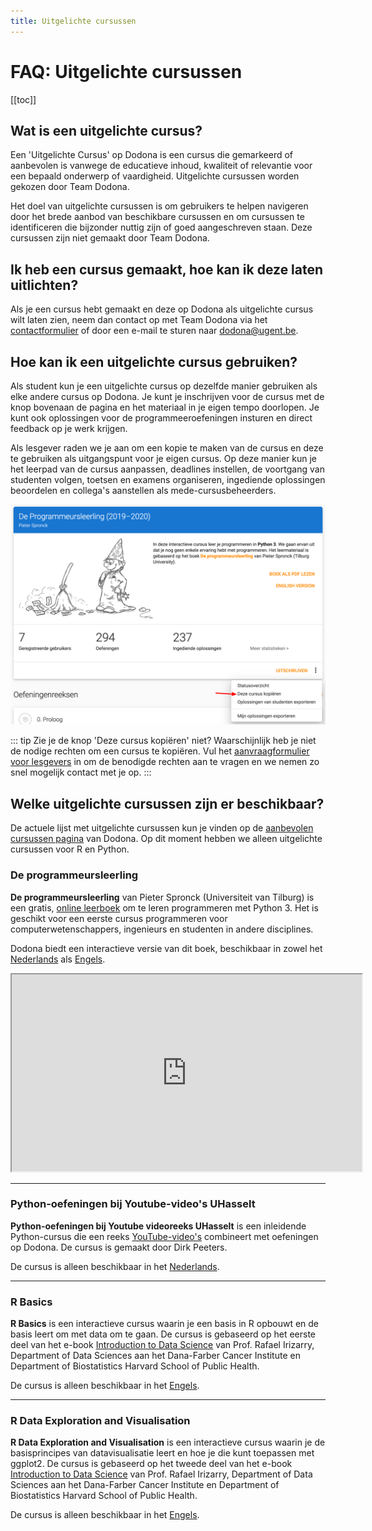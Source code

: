 ```yaml
---
title: Uitgelichte cursussen
---
```


# FAQ: Uitgelichte cursussen

[[toc]]

## Wat is een uitgelichte cursus?

Een 'Uitgelichte Cursus' op Dodona is een cursus die gemarkeerd of aanbevolen is vanwege de educatieve inhoud, kwaliteit of relevantie voor een bepaald onderwerp of vaardigheid. Uitgelichte cursussen worden gekozen door Team Dodona.

Het doel van uitgelichte cursussen is om gebruikers te helpen navigeren door het brede aanbod van beschikbare cursussen en om cursussen te identificeren die bijzonder nuttig zijn of goed aangeschreven staan. Deze cursussen zijn niet gemaakt door Team Dodona.

## Ik heb een cursus gemaakt, hoe kan ik deze laten uitlichten?

Als je een cursus hebt gemaakt en deze op Dodona als uitgelichte cursus wilt laten zien, neem dan contact op met Team Dodona via het [contactformulier](https://dodona.ugent.be/nl/contact) of door een e-mail te sturen naar [dodona@ugent.be](mailto:dodona@ugent.be).

## Hoe kan ik een uitgelichte cursus gebruiken?

Als student kun je een uitgelichte cursus op dezelfde manier gebruiken als elke andere cursus op Dodona. Je kunt je inschrijven voor de cursus met de knop bovenaan de pagina en het materiaal in je eigen tempo doorlopen. Je kunt ook oplossingen voor de programmeeroefeningen insturen en direct feedback op je werk krijgen.

Als lesgever raden we je aan om een kopie te maken van de cursus en deze te gebruiken als uitgangspunt voor je eigen cursus. Op deze manier kun je het leerpad van de cursus aanpassen, deadlines instellen, de voortgang van studenten volgen, toetsen en examens organiseren, ingediende oplossingen beoordelen en collega's aanstellen als mede-cursusbeheerders.

![Een cursus kopiëren in Dodona](./course-copy-nl.png)

::: tip
Zie je de knop 'Deze cursus kopiëren' niet? Waarschijnlijk heb je niet de nodige rechten om een cursus te kopiëren. Vul het [aanvraagformulier voor lesgevers](https://dodona.ugent.be/nl/rights_requests/new/) in om de benodigde rechten aan te vragen en we nemen zo snel mogelijk contact met je op.
:::

## Welke uitgelichte cursussen zijn er beschikbaar?

De actuele lijst met uitgelichte cursussen kun je vinden op de [aanbevolen cursussen pagina](https://dodona.ugent.be/nl/courses/?tab=featured) van Dodona. Op dit moment hebben we alleen uitgelichte cursussen voor R en Python.

### De programmeursleerling

**De programmeursleerling** van Pieter Spronck (Universiteit van Tilburg) is een gratis, [online leerboek](http://www.spronck.net/pythonbook/dutchindex.xhtml) om te leren programmeren met Python 3. Het is geschikt voor een eerste cursus programmeren voor computerwetenschappers, ingenieurs en studenten in andere disciplines.

Dodona biedt een interactieve versie van dit boek, beschikbaar in zowel het [Nederlands](https://dodona.ugent.be/nl/courses/293/) als [Engels](https://dodona.ugent.be/en/courses/296/).

<iframe width="560" height="315" src="https://www.youtube.com/embed/eAp-ftrZQDE" allow="accelerometer; autoplay; encrypted-media; gyroscope; picture-in-picture" allowfullscreen></iframe>

---

### Python-oefeningen bij Youtube-video's UHasselt

**Python-oefeningen bij Youtube videoreeks UHasselt** is een inleidende Python-cursus die een reeks [YouTube-video's](https://www.youtube.com/playlist?list=PL2iW_rkiCt7UqxL47lGkBaTgApj_QHJ0K) combineert met oefeningen op Dodona. De cursus is gemaakt door Dirk Peeters.

De cursus is alleen beschikbaar in het [Nederlands](https://dodona.ugent.be/nl/courses/290/).

---

### R Basics

**R Basics** is een interactieve cursus waarin je een basis in R opbouwt en de basis leert om met data om te gaan. De cursus is gebaseerd op het eerste deel van het e-book [Introduction to Data Science](https://rafalab.github.io/dsbook/) van Prof. Rafael Irizarry, Department of Data Sciences aan het Dana-Farber Cancer Institute en Department of Biostatistics Harvard School of Public Health.

De cursus is alleen beschikbaar in het [Engels](https://dodona.ugent.be/nl/courses/335/).

---

### R Data Exploration and Visualisation

**R Data Exploration and Visualisation** is een interactieve cursus waarin je de basisprincipes van datavisualisatie leert en hoe je die kunt toepassen met ggplot2. De cursus is gebaseerd op het tweede deel van het e-book [Introduction to Data Science](https://rafalab.github.io/dsbook/) van Prof. Rafael Irizarry, Department of Data Sciences aan het Dana-Farber Cancer Institute en Department of Biostatistics Harvard School of Public Health.

De cursus is alleen beschikbaar in het [Engels](https://dodona.ugent.be/nl/courses/345/).
